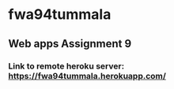 # fwa94tummala
## Web apps Assignment 9
### Link to remote heroku server: https://fwa94tummala.herokuapp.com/

